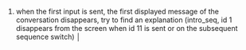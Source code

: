1) when the first input is sent, the first displayed message of the conversation disappears, try to find an explanation (intro_seq, id 1 disappears from the screen when id 11 is sent or on the subsequent sequence switch)                                                           │
